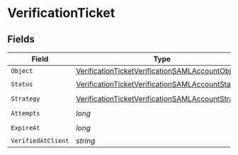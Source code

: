 # VerificationTicket


## Fields

| Field                                                                                                                             | Type                                                                                                                              | Required                                                                                                                          | Description                                                                                                                       |
| --------------------------------------------------------------------------------------------------------------------------------- | --------------------------------------------------------------------------------------------------------------------------------- | --------------------------------------------------------------------------------------------------------------------------------- | --------------------------------------------------------------------------------------------------------------------------------- |
| `Object`                                                                                                                          | [VerificationTicketVerificationSAMLAccountObject](../../Models/Components/VerificationTicketVerificationSAMLAccountObject.md)     | :heavy_minus_sign:                                                                                                                | N/A                                                                                                                               |
| `Status`                                                                                                                          | [VerificationTicketVerificationSAMLAccountStatus](../../Models/Components/VerificationTicketVerificationSAMLAccountStatus.md)     | :heavy_check_mark:                                                                                                                | N/A                                                                                                                               |
| `Strategy`                                                                                                                        | [VerificationTicketVerificationSAMLAccountStrategy](../../Models/Components/VerificationTicketVerificationSAMLAccountStrategy.md) | :heavy_check_mark:                                                                                                                | N/A                                                                                                                               |
| `Attempts`                                                                                                                        | *long*                                                                                                                            | :heavy_check_mark:                                                                                                                | N/A                                                                                                                               |
| `ExpireAt`                                                                                                                        | *long*                                                                                                                            | :heavy_check_mark:                                                                                                                | N/A                                                                                                                               |
| `VerifiedAtClient`                                                                                                                | *string*                                                                                                                          | :heavy_minus_sign:                                                                                                                | N/A                                                                                                                               |